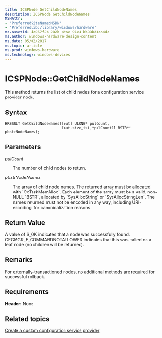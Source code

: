```yaml
---
title: ICSPNode GetChildNodeNames
description: ICSPNode GetChildNodeNames
MSHAttr:
- 'PreferredSiteName:MSDN'
- 'PreferredLib:/library/windows/hardware'
ms.assetid: dc057f2b-282b-49ac-91c4-bb83bd3ca4dc
ms.author: windows-hardware-design-content
ms.date: 05/02/2017
ms.topic: article
ms.prod: windows-hardware
ms.technology: windows-devices
---
```


# ICSPNode::GetChildNodeNames

This method returns the list of child nodes for a configuration service provider node.

## Syntax

``` syntax
HRESULT GetChildNodeNames([out] ULONG* pulCount,
                          [out,size_is(,*pulCount)] BSTR** pbstrNodeNames);
```

## Parameters

<a href="" id="pulcount"></a>*pulCount*
<p style="margin-left: 25px">The number of child nodes to return.</p>

<a href="" id="pbstrnodenames"></a>*pbstrNodeNames*
<p style="margin-left: 25px">The array of child node names. The returned array must be allocated with `CoTaskMemAlloc`. Each element of the array must be a valid, non-NULL `BSTR`, allocated by `SysAllocString` or `SysAllocStringLen`. The names returned must not be encoded in any way, including URI-encoding, for canonicalization reasons.</p>

## Return Value

A value of S\_OK indicates that a node was successfully found. CFGMGR\_E\_COMMANDNOTALLOWED indicates that this was called on a leaf node (no children will be returned).

## Remarks

For externally–transactioned nodes, no additional methods are required for successful rollback.

## Requirements

**Header:** None

## Related topics

[Create a custom configuration service provider](create-a-custom-configuration-service-provider.md)

 






